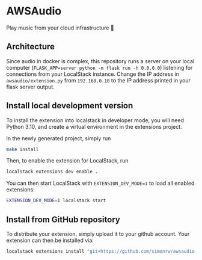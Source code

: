AWSAudio
===============================

Play music from your cloud infrastructure 🎼

## Architecture

Since audio in docker is complex, this repository runs a server on your local computer (`FLASK_APP=server python -m flask run -h 0.0.0.0`) listening for connections from your LocalStack instance. Change the IP address in `awsaudio/extension.py` from `192.168.0.10` to the IP address printed in your flask server output.

## Install local development version

To install the extension into localstack in developer mode, you will need Python 3.10, and create a virtual environment in the extensions project.

In the newly generated project, simply run

```bash
make install
```

Then, to enable the extension for LocalStack, run

```bash
localstack extensions dev enable .
```

You can then start LocalStack with `EXTENSION_DEV_MODE=1` to load all enabled extensions:

```bash
EXTENSION_DEV_MODE=1 localstack start
```

## Install from GitHub repository

To distribute your extension, simply upload it to your github account. Your extension can then be installed via:

```bash
localstack extensions install "git+https://github.com/simonrw/awsaudio-extension/#egg=awsaudio"
```
